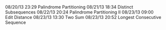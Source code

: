 08/20/13 23:29 Palindrome Partitioning
08/21/13 18:34 Distinct Subsequences
08/22/13 20:24 Palindrome Partitioning II
08/23/13 09:00 Edit Distance
08/23/13 13:30 Two Sum
08/23/13 20:52 Longest Consecutive Sequence
